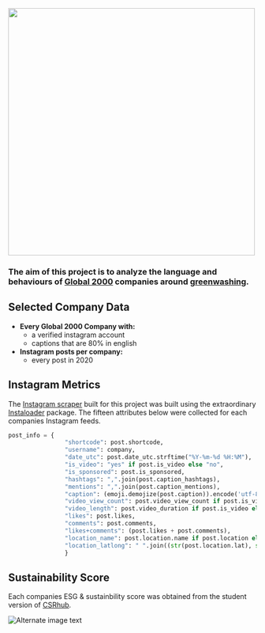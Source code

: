 <img src="https://www.natureinabox.com.my/wp-content/uploads/2014/10/greenwashing-1024x355.png" width="500">

### The aim of this project is to analyze the language and behaviours of [Global 2000](https://www.forbes.com/global2000/#3acf0a88335d) companies around [greenwashing](https://www.sustainablejungle.com/sustainable-living/what-is-greenwashing/). 

## Selected Company Data
-  **Every Global 2000 Company with:**
    - a verified instagram account
    - captions that are 80% in english
- **Instagram posts per company:**
    - every post in 2020

## Instagram Metrics
The [Instagram scraper](https://github.com/madelinekinnaird/quantifying-greenwashing/blob/main/ig_scraper/post-scraper-list.py) built for this project was built using the extraordinary [Instaloader](https://instaloader.github.io/) package. The fifteen attributes below were collected for each companies Instagram feeds. 

```python
post_info = {
				"shortcode": post.shortcode,
				"username": company,
				"date_utc": post.date_utc.strftime("%Y-%m-%d %H:%M"),
				"is_video": "yes" if post.is_video else "no",
				"is_sponsored": post.is_sponsored,
				"hashtags": ",".join(post.caption_hashtags),
				"mentions": ",".join(post.caption_mentions),
				"caption": (emoji.demojize(post.caption)).encode('utf-8'),
				"video_view_count": post.video_view_count if post.is_video else 0,
				"video_length": post.video_duration if post.is_video else 0,
				"likes": post.likes,
				"comments": post.comments,
				"likes+comments": (post.likes + post.comments),
				"location_name": post.location.name if post.location else "",
				"location_latlong": " ".join((str(post.location.lat), str(post.location.lng))) if post.location else ""
				}
```

## Sustainability Score
Each companies ESG & sustainbility score was obtained from the student version of [CSRhub](https://www.csrhub.com/).

![Alternate image text](https://blog.csrhub.com/hs-fs/hubfs/blog/CSRHub%20LLC%20ratings.png?width=790&height=250&name=CSRHub%20LLC%20ratings.png)

